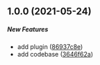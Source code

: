 ## 1.0.0 (2021-05-24)

##### New Features

*  add plugin ([86937c8e](https://github.com/trubavuong/fastify-seaweedfs/commit/86937c8e78810a32ffeba70262d48b4fe947f964))
*  add codebase ([3646f62a](https://github.com/trubavuong/fastify-seaweedfs/commit/3646f62ab7463174e211211fea2fbced67600623))

